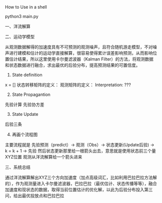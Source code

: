 How to Use in a shell

python3 main.py

一、洋流解算

二、运动学模型

从观测数据解得的加速度具有不可预测的观测噪声，且符合随机游走模型，不对噪声进行建模和估计的运动学直接解算，很容易使得累计误差影响预测，从而影响位置估计结果，所以这里使用卡尔曼滤波器（Kalman Filter）的方法，将观测数据和状态数据进行融合，求出最优的后验分布，提高预测结果的可置信度。

1. State definition

x = []
状态转移矩阵的定义：
观测矩阵的定义：
Interpretation: ???

2. State Propagantion

先验计算
先验协方差

3. State Update

后验三条

4. 再画个流程图

主要流程就是 先验预测（predict）-> 观测（Obs）-> 状态更新(Update后验) -> k = k + 1 -> 先验
然后状态更新那里给一根箭头出去，意思就是使用状态前三个量XYZ位置
观测从洋流解算给一个箭头进来

三、系统总结

通过洋流解算解出XYZ三个方向加速度（加点高级词汇，比如利用巴拉巴拉方法解的），作为观测量进入卡尔曼滤波器，巴拉巴拉（最优估计、状态传播等等），融合加速度和现状态的数据，取得当前位置估计的优化解，以此为后验分布投入第三问，给出最优投放点和巴拉巴拉